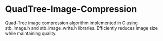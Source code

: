 # QuadTree-Image-Compression
Quad-Tree image compression algorithm implemented in C using stb_image.h and stb_image_write.h libraries. Efficiently reduces image size while maintaining quality.
